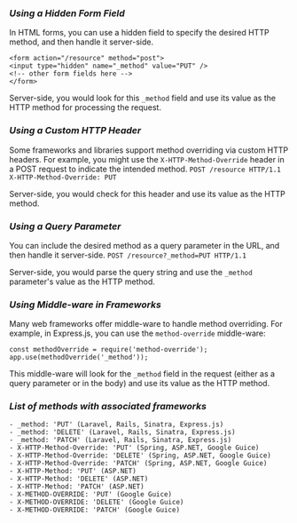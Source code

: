 ### *Using a Hidden Form Field*
In HTML forms, you can use a hidden field to specify the desired HTTP method, and then handle it server-side.
```
<form action="/resource" method="post">   
<input type="hidden" name="_method" value="PUT" />   
<!-- other form fields here --> 
</form>
```

Server-side, you would look for this `_method` field and use its value as the HTTP method for processing the request.
### *Using a Custom HTTP Header*
Some frameworks and libraries support method overriding via custom HTTP headers. For example, you might use the `X-HTTP-Method-Override` header in a POST request to indicate the intended method. `POST /resource HTTP/1.1 X-HTTP-Method-Override: PUT`

Server-side, you would check for this header and use its value as the HTTP method.
### *Using a Query Parameter*
You can include the desired method as a query parameter in the URL, and then handle it server-side. `POST /resource?_method=PUT HTTP/1.1`

Server-side, you would parse the query string and use the `_method` parameter's value as the HTTP method.
### *Using Middle-ware in Frameworks* 
Many web frameworks offer middle-ware to handle method overriding. For example, in Express.js, you can use the `method-override` middle-ware:
```
const methodOverride = require('method-override'); app.use(methodOverride('_method'));
```

This middle-ware will look for the `_method` field in the request (either as a query parameter or in the body) and use its value as the HTTP method.
### *List of methods with associated frameworks*
```
- _method: 'PUT' (Laravel, Rails, Sinatra, Express.js)
- _method: 'DELETE' (Laravel, Rails, Sinatra, Express.js)
- _method: 'PATCH' (Laravel, Rails, Sinatra, Express.js)
- X-HTTP-Method-Override: 'PUT' (Spring, ASP.NET, Google Guice)
- X-HTTP-Method-Override: 'DELETE' (Spring, ASP.NET, Google Guice)
- X-HTTP-Method-Override: 'PATCH' (Spring, ASP.NET, Google Guice)
- X-HTTP-Method: 'PUT' (ASP.NET)
- X-HTTP-Method: 'DELETE' (ASP.NET)
- X-HTTP-Method: 'PATCH' (ASP.NET)
- X-METHOD-OVERRIDE: 'PUT' (Google Guice)
- X-METHOD-OVERRIDE: 'DELETE' (Google Guice)
- X-METHOD-OVERRIDE: 'PATCH' (Google Guice)
```